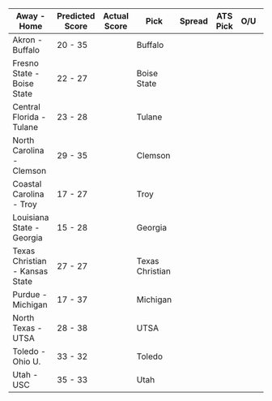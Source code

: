 Away - Home | Predicted Score | Actual Score | Pick | Spread | ATS Pick | O/U | O/U Pick
---| ---| ---| ---| ---| ---| ---| ---
Akron - Buffalo | 20 - 35 |  | Buffalo |  |  |  | 
Fresno State - Boise State | 22 - 27 |  | Boise State |  |  |  | 
Central Florida - Tulane | 23 - 28 |  | Tulane |  |  |  | 
North Carolina - Clemson | 29 - 35 |  | Clemson |  |  |  | 
Coastal Carolina - Troy | 17 - 27 |  | Troy |  |  |  | 
Louisiana State - Georgia | 15 - 28 |  | Georgia |  |  |  | 
Texas Christian - Kansas State | 27 - 27 |  | Texas Christian |  |  |  | 
Purdue - Michigan | 17 - 37 |  | Michigan |  |  |  | 
North Texas - UTSA | 28 - 38 |  | UTSA |  |  |  | 
Toledo - Ohio U. | 33 - 32 |  | Toledo |  |  |  | 
Utah - USC | 35 - 33 |  | Utah |  |  |  | 
